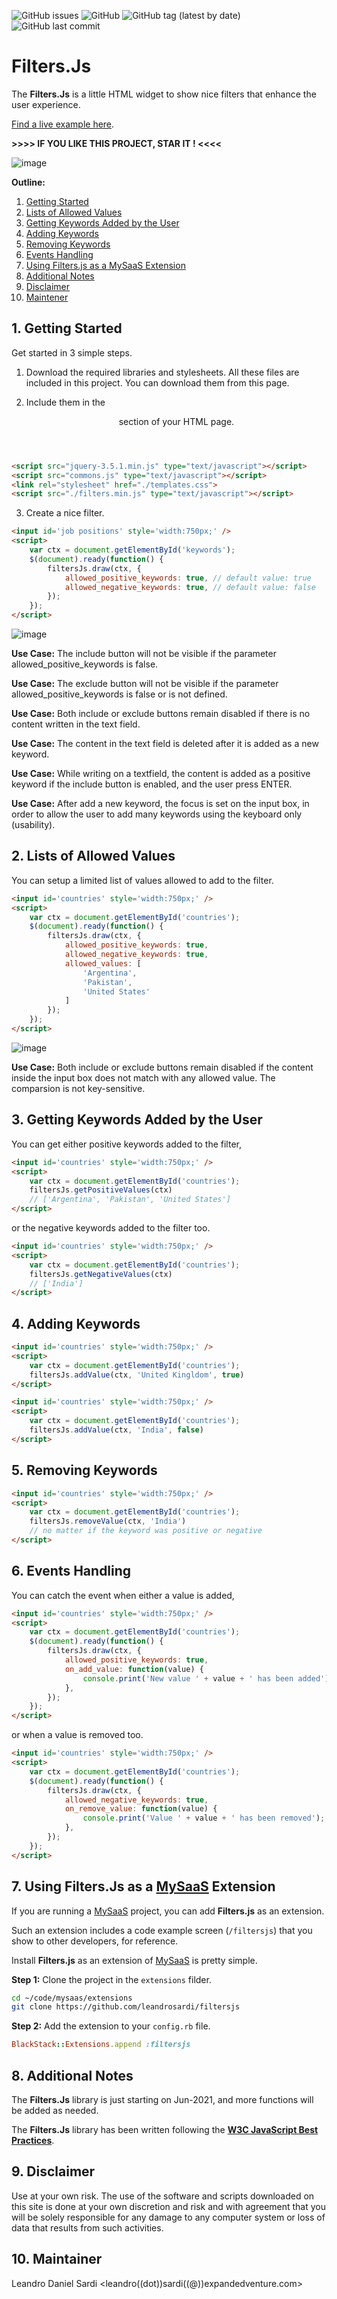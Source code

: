 ![GitHub issues](https://img.shields.io/github/issues/leandrosardi/filtersjs) ![GitHub](https://img.shields.io/github/license/leandrosardi/filtersjs) ![GitHub tag (latest by date)](https://img.shields.io/github/v/tag/leandrosardi/filtersjs) ![GitHub last commit](https://img.shields.io/github/last-commit/leandrosardi/filtersjs)


# Filters.Js
The **Filters.Js** is a little HTML widget to show nice filters that enhance the user experience.

[Find a live example here](https://connectionsphere.com/developers/filtersjs).

**>>>> IF YOU LIKE THIS PROJECT, STAR IT ! <<<<** 

![image](https://i.ibb.co/3fQd581/pic1.png)

**Outline:**

1. [Getting Started](#1-getting-started)
2. [Lists of Allowed Values](#2-lists-of-allowed-values)
3. [Getting Keywords Added by the User](#3-getting-keywords-added-by-the-user)
4. [Adding Keywords](#4-adding-keywords)
5. [Removing Keywords](#5-removing-keywords)
6. [Events Handling](#6-events-handling)
7. [Using Filters.js as a MySaaS Extension](#7-using-filtersjs-as-a-mysaas-extension)
8. [Additional Notes](#8-additional-notes)
9. [Disclaimer](#9-disclaimer)
10. [Maintener](#10-maintainer)

## 1. Getting Started
Get started in 3 simple steps.

1. Download the required libraries and stylesheets.
All these files are included in this project. You can download them from this page.

2. Include them in the <header> section of your HTML page.

```html
<script src="jquery-3.5.1.min.js" type="text/javascript"></script>
<script src="commons.js" type="text/javascript"></script>
<link rel="stylesheet" href="./templates.css">
<script src="./filters.min.js" type="text/javascript"></script>
```

3. Create a nice filter.

```html
<input id='job positions' style='width:750px;' />
<script>
	var ctx = document.getElementById('keywords');
	$(document).ready(function() {
		filtersJs.draw(ctx, {
			allowed_positive_keywords: true, // default value: true
			allowed_negative_keywords: true, // default value: false
		});
	});
</script>
```

![image](https://i.ibb.co/NZLHByG/pic2.png)

**Use Case:** The include button will not be visible if the parameter allowed_positive_keywords is false.

**Use Case:** The exclude button will not be visible if the parameter allowed_positive_keywords is false or is not defined.

**Use Case:** Both include or exclude buttons remain disabled if there is no content written in the text field.

**Use Case:** The content in the text field is deleted after it is added as a new keyword.

**Use Case:** While writing on a textfield, the content is added as a positive keyword if the include button is enabled, and the user press ENTER.

**Use Case:** After add a new keyword, the focus is set on the input box, in order to allow the user to add many keywords using the keyboard only (usability).

## 2. Lists of Allowed Values

You can setup a limited list of values allowed to add to the filter.

```html
<input id='countries' style='width:750px;' />
<script>
	var ctx = document.getElementById('countries');
	$(document).ready(function() {
		filtersJs.draw(ctx, {
			allowed_positive_keywords: true,
			allowed_negative_keywords: true,
			allowed_values: [
				'Argentina',
				'Pakistan',
				'United States'
			]
		});
	});
</script>
```

![image](https://i.ibb.co/7JM6jdW/pic3.png)

**Use Case:** Both include or exclude buttons remain disabled if the content inside the input box does not match with any allowed value. The comparsion is not key-sensitive.

## 3. Getting Keywords Added by the User

You can get either positive keywords added to the filter,

```html
<input id='countries' style='width:750px;' />
<script>
	var ctx = document.getElementById('countries');
	filtersJs.getPositiveValues(ctx)
	// ['Argentina', 'Pakistan', 'United States']
</script>
```

or the negative keywords added to the filter too.

```html
<input id='countries' style='width:750px;' />
<script>
	var ctx = document.getElementById('countries');
	filtersJs.getNegativeValues(ctx)
	// ['India']
</script>
```

## 4. Adding Keywords

```html
<input id='countries' style='width:750px;' />
<script>
	var ctx = document.getElementById('countries');
	filtersJs.addValue(ctx, 'United Kingldom', true)
</script>
```

```html
<input id='countries' style='width:750px;' />
<script>
	var ctx = document.getElementById('countries');
	filtersJs.addValue(ctx, 'India', false)
</script>
```

## 5. Removing Keywords

```html
<input id='countries' style='width:750px;' />
<script>
	var ctx = document.getElementById('countries');
	filtersJs.removeValue(ctx, 'India')
	// no matter if the keyword was positive or negative
</script>
```

## 6. Events Handling

You can catch the event when either a value is added,

```html
<input id='countries' style='width:750px;' />
<script>
	var ctx = document.getElementById('countries');
	$(document).ready(function() {
		filtersJs.draw(ctx, {
			allowed_positive_keywords: true,
			on_add_value: function(value) {
				console.print('New value ' + value + ' has been added');
			},
		});
	});
</script>
```

or when a value is removed too.

```html
<input id='countries' style='width:750px;' />
<script>
	var ctx = document.getElementById('countries');
	$(document).ready(function() {
		filtersJs.draw(ctx, {
			allowed_negative_keywords: true,
			on_remove_value: function(value) {
				console.print('Value ' + value + ' has been removed');
			},
		});
	});
</script>
```

## 7. Using Filters.Js as a [MySaaS](https://github.com/leandrosardi/mysaas) Extension

If you are running a [MySaaS](https://github.com/leandrosardi/mysaas) project, you can add **Filters.js** as an extension.

Such an extension includes a code example screen (`/filtersjs`) that you show to other developers, for reference. 

Install **Filters.js** as an extension of [MySaaS](https://github.com/leandrosardi/mysaas) is pretty simple.

**Step 1:** Clone the project in the `extensions` filder.

```bash
cd ~/code/mysaas/extensions
git clone https://github.com/leandrosardi/filtersjs
```

**Step 2:** Add the extension to your `config.rb` file.

```ruby
BlackStack::Extensions.append :filtersjs
```

## 8. Additional Notes

The **Filters.Js** library is just starting on Jun-2021, and more functions will be added as needed.

The **Filters.Js** library has been written following the [**W3C JavaScript Best Practices**](https://www.w3.org/community/webed/wiki/JavaScript_best_practices).

## 9. Disclaimer

Use at your own risk. The use of the software and scripts downloaded on this site is done at your own discretion and risk and with agreement that you will be solely responsible for any damage to any computer system or loss of data that results from such activities.

## 10. Maintainer

Leandro Daniel Sardi <leandro((dot))sardi((@))expandedventure.com>